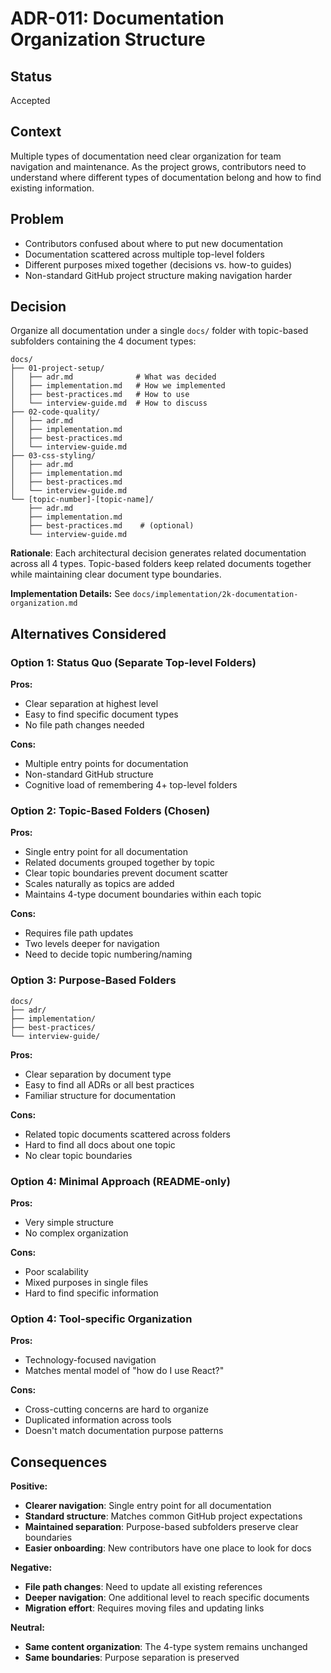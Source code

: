 # ADR-011: Documentation Organization Structure

## Status
Accepted

## Context
Multiple types of documentation need clear organization for team navigation and maintenance. As the project grows, contributors need to understand where different types of documentation belong and how to find existing information.

## Problem
- Contributors confused about where to put new documentation
- Documentation scattered across multiple top-level folders
- Different purposes mixed together (decisions vs. how-to guides)
- Non-standard GitHub project structure making navigation harder

## Decision
Organize all documentation under a single `docs/` folder with topic-based subfolders containing the 4 document types:

```
docs/
├── 01-project-setup/
│   ├── adr.md              # What was decided
│   ├── implementation.md   # How we implemented
│   ├── best-practices.md   # How to use
│   └── interview-guide.md  # How to discuss
├── 02-code-quality/
│   ├── adr.md
│   ├── implementation.md
│   ├── best-practices.md
│   └── interview-guide.md
├── 03-css-styling/
│   ├── adr.md
│   ├── implementation.md
│   ├── best-practices.md
│   └── interview-guide.md
└── [topic-number]-[topic-name]/
    ├── adr.md
    ├── implementation.md
    ├── best-practices.md    # (optional)
    └── interview-guide.md
```

**Rationale**: Each architectural decision generates related documentation across all 4 types. Topic-based folders keep related documents together while maintaining clear document type boundaries.

**Implementation Details:** See `docs/implementation/2k-documentation-organization.md`

## Alternatives Considered

### Option 1: Status Quo (Separate Top-level Folders)
**Pros:**
- Clear separation at highest level
- Easy to find specific document types
- No file path changes needed

**Cons:**
- Multiple entry points for documentation
- Non-standard GitHub structure
- Cognitive load of remembering 4+ top-level folders

### Option 2: Topic-Based Folders (Chosen)
**Pros:**
- Single entry point for all documentation
- Related documents grouped together by topic
- Clear topic boundaries prevent document scatter
- Scales naturally as topics are added
- Maintains 4-type document boundaries within each topic

**Cons:**
- Requires file path updates
- Two levels deeper for navigation
- Need to decide topic numbering/naming

### Option 3: Purpose-Based Folders
```
docs/
├── adr/
├── implementation/
├── best-practices/
└── interview-guide/
```
**Pros:**
- Clear separation by document type
- Easy to find all ADRs or all best practices
- Familiar structure for documentation

**Cons:**
- Related topic documents scattered across folders
- Hard to find all docs about one topic
- No clear topic boundaries

### Option 4: Minimal Approach (README-only)
**Pros:**
- Very simple structure
- No complex organization

**Cons:**
- Poor scalability
- Mixed purposes in single files
- Hard to find specific information

### Option 4: Tool-specific Organization
**Pros:**
- Technology-focused navigation
- Matches mental model of "how do I use React?"

**Cons:**
- Cross-cutting concerns are hard to organize
- Duplicated information across tools
- Doesn't match documentation purpose patterns

## Consequences

**Positive:**
- **Clearer navigation**: Single entry point for all documentation
- **Standard structure**: Matches common GitHub project expectations
- **Maintained separation**: Purpose-based subfolders preserve clear boundaries
- **Easier onboarding**: New contributors have one place to look for docs

**Negative:**
- **File path changes**: Need to update all existing references
- **Deeper navigation**: One additional level to reach specific documents
- **Migration effort**: Requires moving files and updating links

**Neutral:**
- **Same content organization**: The 4-type system remains unchanged
- **Same boundaries**: Purpose separation is preserved